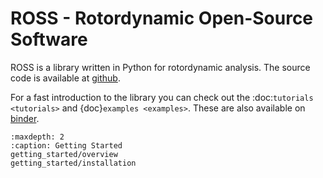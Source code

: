 # ROSS - Rotordynamic Open-Source Software

ROSS is a library written in Python for rotordynamic analysis. The source code is
available at [github](https://github.com/ross-rotordynamics/ross).

For a fast introduction to the library you can check out the :doc:`tutorials <tutorials>`
and {doc}`examples <examples>`. These are also available on [binder](https://mybinder.org/v2/gh/ross-rotordynamics/ross/0.4?filepath=%2Fdocs%2Fexamples).

```{toctree}
:maxdepth: 2
:caption: Getting Started
getting_started/overview
getting_started/installation
```
